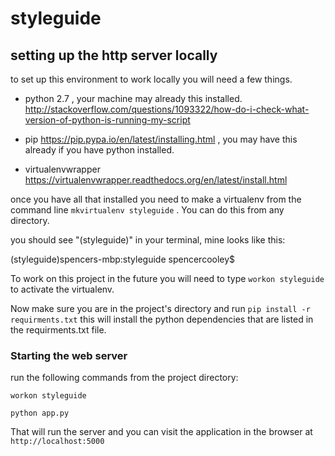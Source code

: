 # styleguide

## setting up the http server locally

to set up this environment to work locally you will need a few things. 
 - python 2.7 , your machine may already this installed. http://stackoverflow.com/questions/1093322/how-do-i-check-what-version-of-python-is-running-my-script

 - pip https://pip.pypa.io/en/latest/installing.html  , you may have this already if you have python installed.
 - virtualenvwrapper https://virtualenvwrapper.readthedocs.org/en/latest/install.html


once you have all that installed you need to make a virtualenv from the command line `mkvirtualenv styleguide` . You can do this from any directory. 

you should see "(styleguide)" in your terminal, mine looks like this: 

(styleguide)spencers-mbp:styleguide spencercooley$


To work on this project in the future you will need to type `workon styleguide` to activate the virtualenv. 


Now make sure you are in the project's directory and run `pip install -r requirments.txt`  this will install the python dependencies that are listed in the requirments.txt file. 


### Starting the web server

run the following commands from the project directory:

```
workon styleguide
```


```
python app.py
``` 


That will run the server and you can visit the application in the browser at `http://localhost:5000`





